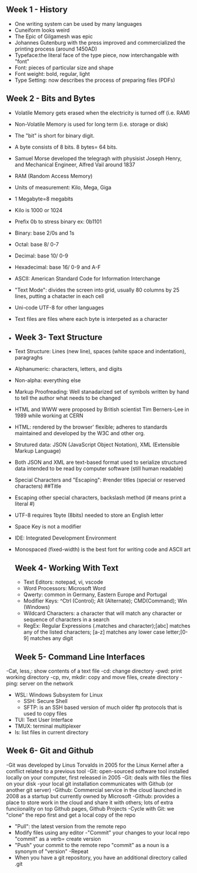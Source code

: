 ## Week 1 - History
- One writing system can be used by many languages
- Cuneiform looks weird
- The Epic of Gilgamesh was epic
- Johannes Gutenburg with the press improved and commercialized the printing process (around 1450AD)
- Typeface:the literal face of the type piece, now interchangable with "font"
- Font: pieces of particular size and shape
- Font weight: bold, regular, light
- Type Setting: now describes the process of preparing files (PDFs)
  
## Week 2 - Bits and Bytes
- Volatile Memory gets erased when the electricity is turned off (i.e. RAM)
- Non-Volatile Memory is used for long term (i.e. storage or disk)
- The "bit" is short for binary digit.
- A byte consists of 8 bits. 8 bytes= 64 bits.
- Samuel Morse developed the telegragh with physisist Joseph Henry, and Mechanical Engineer, Alfred Vail around 1837
- RAM (Random Access Memory)
- Units of measurement: Kilo, Mega, Giga
- 1 Megabyte=8 megabits
- Kilo is 1000 or 1024
- Prefix 0b to stress binary ex: 0b1101
- Binary: base 2/0s and 1s
- Octal: base 8/ 0-7
- Decimal: base 10/ 0-9
- Hexadecimal: base 16/ 0-9 and A-F
- ASCII: American Standard Code for Information Interchange
- "Text Mode": divides the screen into grid, usually 80 columns by 25 lines, putting a chatacter in each cell
- Uni-code UTF-8 for other languages
- Text files are files where each byte is interpeted as a character

- ## Week 3- Text Structure
- Text Structure: Lines (new line), spaces (white space and indentation), paragraghs
- Alphanumeric: characters, letters, and digits
- Non-alpha: everything else
- Markup Proofreading: Well stanadarized set of symbols written by hand to tell the author what needs to be changed
- HTML and WWW were proposed by British scientist Tim Berners-Lee in 1989 while working at CERN
- HTML: rendered by the browser' flexible; adheres to standards maintained and developed by the W3C and other org.
- Strutured data: JSON (JavaScript Object Notation), XML (Extensible Markup Language)
- Both JSON and XML are text-based format used to serialize structured data intended to be read by computer software (still human readable)
- Special Characters and "Escaping": #render titles (special or reserved characters) ##Title
- Escaping other special characters, backslash method (\# means print a literal #)
- UTF-8 requires 1byte (8bits) needed to store an English letter
- Space Key is not a modifier
- IDE: Integrated Development Environment
- Monospaced (fixed-width) is the best font for writing code and ASCII art

  ## Week 4- Working With Text
  - Text Editors: notepad, vi, vscode
  - Word Processors: Microsoft Word
  - Qwerty: common in Germany, Eastern Europe and Portugal
  - Modifier Keys: ^Ctrl (Control); Alt (Alternate); CMD(Command); Win (Windows)
  - Wildcard Characters: a character that will match any character or sequence of characters in a search
  - RegEx: Regular Expressions (.matches and character);[abc] matches any of the listed characters; [a-z] matches any lower case letter;[0-9] matches any digit
  
  ## Week 5- Command Line Interfaces
-Cat, less,: show contents of a text file
-cd: change directory
-pwd: print working directory
-cp, mv, mkdir: copy and move files, create directory
-ping: server on the network
- WSL: Windows Subsystem for Linux
  - SSH: Secure Shell
   - SFTP: is an SSH based version of much older ftp protocols that is used to copy files
 - TUI: Text User Interface
 - TMUX: terminal multiplexer
 - ls: list files in current directory

  ## Week 6- Git and Github
  -Git was developed by Linus Torvalds in 2005 for the Linux Kernel after a conflict related to a previous tool
  -Git: open-sourced software tool installed locally on your computer, first released in 2005
-Git: deals with files the files on your disk
-your local git installation communicates with Github (or another git server)
-Github: Commercial service in the cloud launched in 2008 as a startup but currently owned by Microsoft
-Github: provides a place to store work in the cloud and share it with others; lots of extra funciionality on top Github pages, Github Projects
-Cycle with Git: we "clone" the repo first and get a local copy of the repo
- "Pull": the latest version from the remote repo
- Modify files using any editor
-"Commit" your changes to your local repo "commit" as a verb= create version
- "Push" your commit to the remote repo "commit" as a noun is a synonym of "version"
-Repeat
- When you have a git repository, you have an additional directory called .git    
  


